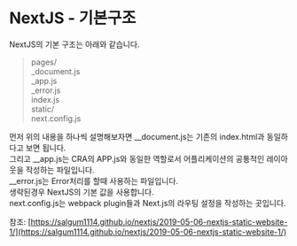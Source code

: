 # NextJS - 기본구조

NextJS의 기본 구조는 아래와 같습니다.

> pages/  
>     \_document.js  
>      \_app.js  
>      \_error.js  
>     index.js  
> static/  
> next.config.js

먼저 위의 내용을 하나씩 설명해보자면 \_\_document.js는 기존의 index.html과 동일하다고 보면 됩니다.  
그리고 \_\_app.js는 CRA의 APP.js와 동일한 역할로서 어플리케이션의 공통적인 레이아웃을 작성하는 파일입니다.  
\_\_error.js는 Error처리를 할때 사용하는 파일입니다.  
생략된경우 NextJS의 기본 값을 사용합니다.  
next.config.js는 webpack plugin들과 Next.js의 라우팅 설정을 작성하는 곳입니다.



참조: [https://salgum1114.github.io/nextjs/2019-05-06-nextjs-static-website-1/](https://salgum1114.github.io/nextjs/2019-05-06-nextjs-static-website-1/)




